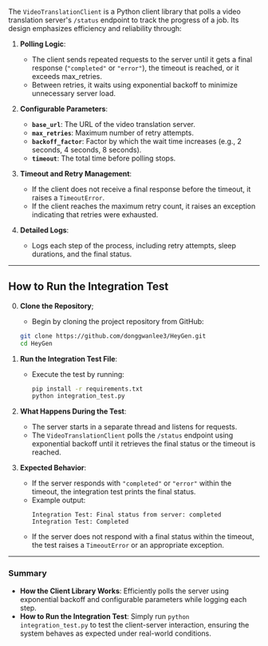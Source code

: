 The `VideoTranslationClient` is a Python client library that polls a video translation server's `/status` endpoint to track the progress of a job. Its design emphasizes efficiency and reliability through:

1. **Polling Logic**:
   - The client sends repeated requests to the server until it gets a final response (`"completed"` or `"error"`), the timeout is reached, or it exceeds max_retries.
   - Between retries, it waits using exponential backoff to minimize unnecessary server load.

2. **Configurable Parameters**:
   - **`base_url`**: The URL of the video translation server.
   - **`max_retries`**: Maximum number of retry attempts.
   - **`backoff_factor`**: Factor by which the wait time increases (e.g., 2 seconds, 4 seconds, 8 seconds).
   - **`timeout`**: The total time before polling stops.

3. **Timeout and Retry Management**:
   - If the client does not receive a final response before the timeout, it raises a `TimeoutError`.
   - If the client reaches the maximum retry count, it raises an exception indicating that retries were exhausted.

4. **Detailed Logs**:
   - Logs each step of the process, including retry attempts, sleep durations, and the final status.

---

## **How to Run the Integration Test**

0. **Clone the Repository**;
   - Begin by cloning the project repository from GitHub:
    ```bash
    git clone https://github.com/donggwanlee3/HeyGen.git
    cd HeyGen
    ```
1. **Run the Integration Test File**:
   - Execute the test by running:
     ```bash
     pip install -r requirements.txt
     python integration_test.py
     ```

2. **What Happens During the Test**:
   - The server starts in a separate thread and listens for requests.
   - The `VideoTranslationClient` polls the `/status` endpoint using exponential backoff until it retrieves the final status or the timeout is reached.

3. **Expected Behavior**:
   - If the server responds with `"completed"` or `"error"` within the timeout, the integration test prints the final status.
   - Example output:
     ```
     Integration Test: Final status from server: completed
     Integration Test: Completed
     ```
   - If the server does not respond with a final status within the timeout, the test raises a `TimeoutError` or an appropriate exception.

---

### **Summary**

- **How the Client Library Works**: Efficiently polls the server using exponential backoff and configurable parameters while logging each step.
- **How to Run the Integration Test**: Simply run `python integration_test.py` to test the client-server interaction, ensuring the system behaves as expected under real-world conditions.
